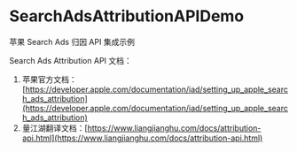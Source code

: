# SearchAdsAttributionAPIDemo
苹果 Search Ads 归因 API 集成示例

Search Ads Attribution API 文档：
1. 苹果官方文档：[https://developer.apple.com/documentation/iad/setting_up_apple_search_ads_attribution](https://developer.apple.com/documentation/iad/setting_up_apple_search_ads_attribution)
2. 量江湖翻译文档：[https://www.liangjianghu.com/docs/attribution-api.html](https://www.liangjianghu.com/docs/attribution-api.html)
